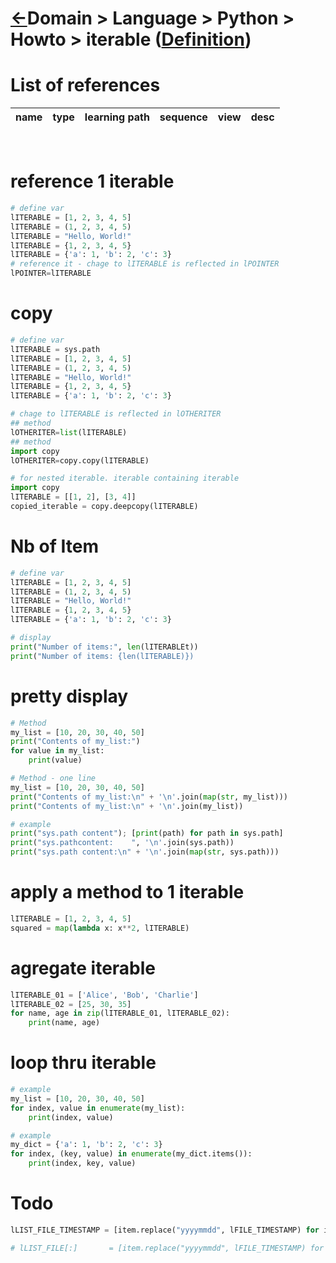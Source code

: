 <head><link rel="stylesheet" href="../../../../md.css"/><script src="../../../../md.js"></script></head>

[//]: #(Reference)
[Repo_Readme]:   ../list/object_list.md
[Item_Whatis]:   ../whatis/iterable_whatis.md


# [&larr;][Repo_Readme]Domain > Language > Python > Howto > iterable ([Definition][Item_Whatis])

# List of references
|name|type|learning path|sequence|view|desc|
|-|-|-|-|-|-|
<br>


# reference 1 iterable
```python
# define var
lITERABLE = [1, 2, 3, 4, 5]
lITERABLE = (1, 2, 3, 4, 5)
lITERABLE = "Hello, World!"
lITERABLE = {1, 2, 3, 4, 5}
lITERABLE = {'a': 1, 'b': 2, 'c': 3}
# reference it - chage to lITERABLE is reflected in lPOINTER
lPOINTER=lITERABLE
```

# copy 
```python
# define var
lITERABLE = sys.path
lITERABLE = [1, 2, 3, 4, 5]
lITERABLE = (1, 2, 3, 4, 5)
lITERABLE = "Hello, World!"
lITERABLE = {1, 2, 3, 4, 5}
lITERABLE = {'a': 1, 'b': 2, 'c': 3}

# chage to lITERABLE is reflected in lOTHERITER
## method
lOTHERITER=list(lITERABLE)
## method
import copy
lOTHERITER=copy.copy(lITERABLE)

# for nested iterable. iterable containing iterable 
import copy
lITERABLE = [[1, 2], [3, 4]]
copied_iterable = copy.deepcopy(lITERABLE)


```
# Nb of Item
```python
# define var
lITERABLE = [1, 2, 3, 4, 5]
lITERABLE = (1, 2, 3, 4, 5)
lITERABLE = "Hello, World!"
lITERABLE = {1, 2, 3, 4, 5}
lITERABLE = {'a': 1, 'b': 2, 'c': 3}

# display
print("Number of items:", len(lITERABLEt))
print("Number of items: {len(lITERABLE)})
``` 
# pretty display
```python
# Method
my_list = [10, 20, 30, 40, 50]
print("Contents of my_list:")
for value in my_list:
    print(value)

# Method - one line
my_list = [10, 20, 30, 40, 50]
print("Contents of my_list:\n" + '\n'.join(map(str, my_list)))
print("Contents of my_list:\n" + '\n'.join(my_list))

# example
print("sys.path content"); [print(path) for path in sys.path]
print("sys.pathcontent:    ", '\n'.join(sys.path))
print("sys.path content:\n" + '\n'.join(map(str, sys.path)))
```

# apply a method to 1 iterable
```python
lITERABLE = [1, 2, 3, 4, 5]
squared = map(lambda x: x**2, lITERABLE)
```


# agregate iterable
```python
lITERABLE_01 = ['Alice', 'Bob', 'Charlie']
lITERABLE_02 = [25, 30, 35]
for name, age in zip(lITERABLE_01, lITERABLE_02):
    print(name, age)
```

# loop thru iterable
```python
# example
my_list = [10, 20, 30, 40, 50]
for index, value in enumerate(my_list):
    print(index, value)

# example
my_dict = {'a': 1, 'b': 2, 'c': 3}
for index, (key, value) in enumerate(my_dict.items()):
    print(index, key, value)

```

# Todo
```python
lLIST_FILE_TIMESTAMP = [item.replace("yyyymmdd", lFILE_TIMESTAMP) for item in lLIST_FILE]

# lLIST_FILE[:]       = [item.replace("yyyymmdd", lFILE_TIMESTAMP) for item in lLIST_FILE]
```
